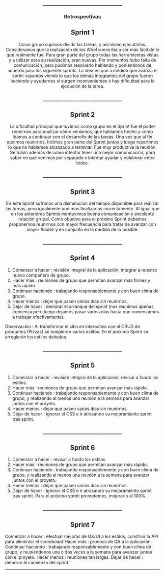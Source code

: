 <h3 align="center">_________________________________</h3>

<h3 align="center">Retrospectivas</h3>

<h2 align="center">Sprint 1</h2>

<p align=center>Como grupo supimos dividir las tareas, y asimismo ejecutarlas. Consideramos que la realización de los Wireframes iba a ser más fácil de lo que realmente fue. Para gran parte del grupo todas las herramientas vistas y a utilizar para su realización, eran nuevas. Por momentos hubo falta de comunicación, pero pudimos resolverlo hablando y poniéndonos de acuerdo para los siguiente sprints. La idea es que a medida que avanza el sprint vayamos viendo lo que los demás integrantes del grupo fueron haciendo y ayudarnos si surgen inconvenientes o hay dificultad para la ejecución de la tarea. </p>

<h3 align="center">_________________________________</h3>

<h2 align="center">Sprint 2</h2>

<p align=center> La dificultad principal que tuvimos como grupo en el Sprint fue el poder reunirnos para analizar cómo veníamos, qué habíamos hecho y cómo íbamos a continuar con el desarrollo de las tareas. Una vez que al fin pudimos reunirnos, hicimos gran parte del Sprint juntos y luego repartimos lo que no habíamos alcanzado a terminar. Fue muy productiva la reunión. Se habló además de como intentar tener una mejor comunicación, para saber en qué venimos por separado e intentar ayudar y colaborar entre todos. </p>

<h3 align="center">_________________________________</h3>

<h2 align="center">Sprint 3</h2>

<p align=center> En este Sprint sufrimos una disminución del tiempo disponible para realizar las tareas, pero igualmente pudimos finalizarlas correctamente.
  Al igual que en los anteriores Sprints mantuvimos buena comunicación y excelente relación grupal. Como objetivo para el próximo Sprint debemos proponernos reunirnos con mayor frecuencia para tratar de avanzar con mayor fluidez y en conjunto en la medida de lo posible.</p>

<h3 align="center">_________________________________</h3>

<h2 align="center">Sprint 4</h2>

1. Comenzar a hacer : revisión integral de la aplicación, integrar a nuestro nuevo compañero de grupo.
2. Hacer más : reuniones de grupo que permitan avanzar mas firmes y más rápido.
3. Continuar haciendo : trabajando responsablemente y con buen clima de grupo.
4. Hacer menos :  dejar que pasen varios días sin reunirnos.
5. Dejar de hacer : demorar el arranque del sprint (nos reunimos apenas comienza pero luego dejamos pasar varios días hasta que comenzamos a trabajar efectivamente).

Observación : Al transformar el sitio en interactivo con el CRUD de productos (Pizzas) se rompieron varios estilos.
En el próximo Sprint se arreglarán los estilos dañados.

<h3 align="center">_________________________________</h3>

<h2 align="center">Sprint 5</h2>

1. Comenzar a hacer : revisión integral de la aplicación, revisar a fondo los estilos.
2. Hacer más : reuniones de grupo que permitan avanzar más rápido.
3. Continuar haciendo : trabajando responsablemente y con buen clima de grupo, y realizando al menos una reunión a la semana para avanzar juntos con el proyeto.
4. Hacer menos :  dejar que pasen varios días sin reunirnos.
5. Dejar de hacer : ignorar el CSS e ir atrasando su mejoramiento sprint tras sprint.

<h3 align="center">_________________________________</h3>

<h2 align="center">Sprint 6</h2>

1. Comenzar a hacer : revisar a fondo los estilos.
2. Hacer más : reuniones de grupo que permitan avanzar más rápido.
3. Continuar haciendo : trabajando responsablemente y con buen clima de grupo, y realizando al menos una reunión a la semana para avanzar juntos con el proyeto.
4. Hacer menos :  dejar que pasen varios días sin reunirnos.
5. Dejar de hacer : ignorar el CSS e ir atrasando su mejoramiento sprint tras sprint. Para el próximo sprint prometemos, mejorarlo al 100%.

<h3 align="center">_________________________________</h3>

<h2 align="center">Sprint 7</h2>

Comenzar a hacer : efectuar mejoras de UX/UI a los estilos, construir la API para alimentar el scoreboard
Hacer más : pruebas de QA a la aplicación.
Continuar haciendo : trabajando responsablemente y con buen clima de grupo, y reuniéndonos una o dos veces a la semana para avanzar juntos con el proyeto.
Hacer menos : reuniones tan largas.
Dejar de hacer : demorar el comienzo del sprint.
_________________________________

